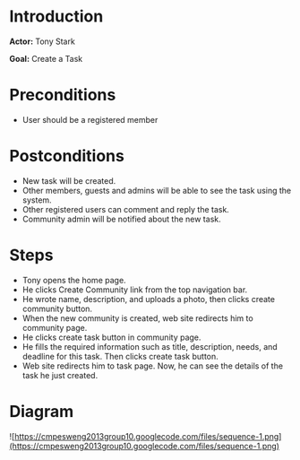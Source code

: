 # Introduction #

**Actor:** Tony Stark

**Goal:** Create a Task

# Preconditions #

- User should be a registered member

# Postconditions #

  * New task will be created.
  * Other members, guests and admins will be able to see the task using the system.
  * Other registered users can comment and reply the task.
  * Community admin will be notified about the new task.

# Steps #
  * Tony opens the home page.
  * He clicks Create Community link from the top navigation bar.
  * He wrote name, description, and uploads a photo, then clicks create community button.
  * When the new community is created, web site redirects him to community page.
  * He clicks create task button in community page.
  * He fills the required information such as title, description, needs, and deadline for this task. Then clicks create task button.
  * Web site redirects him to task page. Now, he can see the details of the task he just created.


# Diagram #
![https://cmpesweng2013group10.googlecode.com/files/sequence-1.png](https://cmpesweng2013group10.googlecode.com/files/sequence-1.png)
